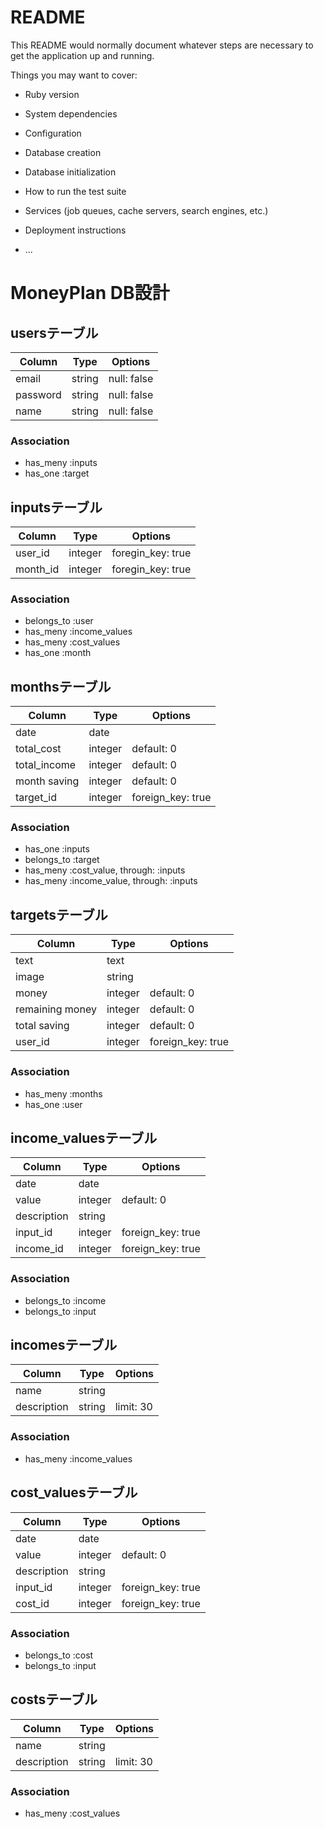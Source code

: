 # README

This README would normally document whatever steps are necessary to get the
application up and running.

Things you may want to cover:

* Ruby version

* System dependencies

* Configuration

* Database creation

* Database initialization

* How to run the test suite

* Services (job queues, cache servers, search engines, etc.)

* Deployment instructions

* ...

# MoneyPlan DB設計
## usersテーブル
|Column|Type|Options|
|------|----|-------|
|email|string|null: false|
|password|string|null: false|
|name|string|null: false|
### Association
- has_meny :inputs
- has_one :target

## inputsテーブル
|Column|Type|Options|
|------|----|-------|
|user_id|integer|foregin_key: true|
|month_id|integer|foregin_key: true|
### Association
- belongs_to :user
- has_meny :income_values
- has_meny :cost_values
- has_one :month

## monthsテーブル
|Column|Type|Options|
|------|----|-------|
|date|date| |
|total_cost|integer|default: 0|
|total_income|integer|default: 0|
|month saving|integer|default: 0|
|target_id|integer|foreign_key: true|
### Association
- has_one :inputs
- belongs_to :target
- has_meny :cost_value, through: :inputs
- has_meny :income_value, through: :inputs

## targetsテーブル
|Column|Type|Options|
|------|----|-------|
|text|text| |
|image|string| |
|money|integer|default: 0|
|remaining money|integer|default: 0|
|total saving|integer|default: 0|
|user_id|integer|foreign_key: true|
### Association
- has_meny :months
- has_one :user

## income_valuesテーブル
|Column|Type|Options|
|------|----|-------|
|date|date| |
|value|integer|default: 0|
|description|string|
|input_id|integer|foreign_key: true|
|income_id|integer|foreign_key: true|
### Association
- belongs_to :income
- belongs_to :input

## incomesテーブル
|Column|Type|Options|
|------|----|-------|
|name|string||
|description|string|limit: 30|
### Association
- has_meny :income_values

## cost_valuesテーブル
|Column|Type|Options|
|------|----|-------|
|date|date| |
|value|integer|default: 0|
|description|string|
|input_id|integer|foreign_key: true|
|cost_id|integer|foreign_key: true|
### Association
- belongs_to :cost
- belongs_to :input

## costsテーブル
|Column|Type|Options|
|------|----|-------|
|name|string||
|description|string|limit: 30|
### Association
- has_meny :cost_values
